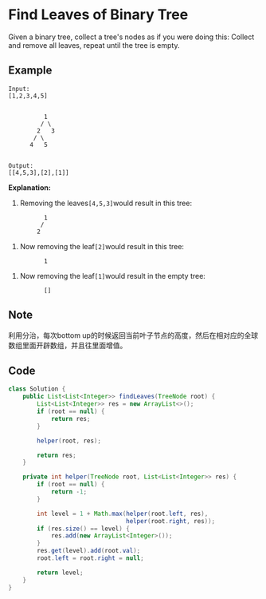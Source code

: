 # Find Leaves of Binary Tree

Given a binary tree, collect a tree's nodes as if you were doing this: Collect and remove all leaves, repeat until the tree is empty.

## **Example**

```
Input: 
[1,2,3,4,5]


          1
         / \
        2   3
       / \     
      4   5    


Output: 
[[4,5,3],[2],[1]]
```

**Explanation:**

1. Removing the leaves`[4,5,3]`would result in this tree:

```
          1
         / 
        2
```

1. Now removing the leaf`[2]`would result in this tree:

```
          1
```

1. Now removing the leaf`[1]`would result in the empty tree:

```
          []
```

## Note

利用分治，每次bottom up的时候返回当前叶子节点的高度，然后在相对应的全球数组里面开辟数组，并且往里面增值。

## Code

```java
class Solution {
    public List<List<Integer>> findLeaves(TreeNode root) {
        List<List<Integer>> res = new ArrayList<>();
        if (root == null) {
            return res;
        }

        helper(root, res);

        return res;
    }

    private int helper(TreeNode root, List<List<Integer>> res) {
        if (root == null) {
            return -1;
        }

        int level = 1 + Math.max(helper(root.left, res), 
                                 helper(root.right, res));
        if (res.size() == level) {
            res.add(new ArrayList<Integer>());
        }
        res.get(level).add(root.val);
        root.left = root.right = null;

        return level;
    }
}
```
